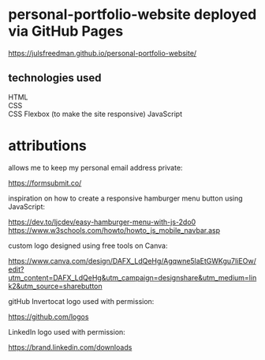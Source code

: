 # personal-portfolio-website deployed via GitHub Pages

https://julsfreedman.github.io/personal-portfolio-website/

## technologies used

HTML</br>
CSS</br>
CSS Flexbox (to make the site responsive)
JavaScript</br>

# attributions

allows me to keep my personal email address private:</br>

https://formsubmit.co/

inspiration on how to create a responsive hamburger menu button using JavaScript:</br>

https://dev.to/ljcdev/easy-hamburger-menu-with-js-2do0
https://www.w3schools.com/howto/howto_js_mobile_navbar.asp

custom logo designed using free tools on Canva:</br>

https://www.canva.com/design/DAFX_LdQeHg/Agqwne5laEtGWKgu7IiEOw/edit?utm_content=DAFX_LdQeHg&utm_campaign=designshare&utm_medium=link2&utm_source=sharebutton

gitHub Invertocat logo used with permission:</br>

https://github.com/logos

LinkedIn logo used with permission:</br>

https://brand.linkedin.com/downloads
